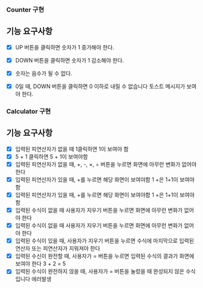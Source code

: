 ### Counter 구현

## 기능 요구사항

- [x] UP 버튼을 클릭하면 숫자가 1 증가해야 한다.
- [x] DOWN 버튼을 클릭하면 숫자가 1 감소해야 한다.
- [x] 숫자는 음수가 될 수 없다.
- [x] 0일 때, DOWN 버튼을 클릭하면 0 이하로 내릴 수 없습니다 토스트 메시지가 보여야 한다.


### Calculator 구현

## 기능 요구사항

- [x] 입력된 피연산자가 없을 때 1클릭하면 1이 보여야 함
- [x] 5 + 1 클릭하면 5 + 1이 보여야함
- [x] 입력된 피연산자가 없을 때, +, -, ×, ÷ 버튼을 누르면 화면에 아무런 변화가 없어야 한다
- [x] 입력된 피연산자가 있을 때, +를 누르면 해당 화면이 보여야함  1 +은 1+1이 보여야함
- [x] 입력된 피연산자가 있을 때, +를 누르면 해당 화면이 보여야함  1 +은 1+1이 보여야함
- [x] 입력된 수식이 없을 때 사용자가 지우기 버튼을 누르면 화면에 아무런 변화가 없어야 한다
- [x] 입력된 수식이 없을 때 사용자가 지우기 버튼을 누르면 화면에 아무런 변화가 없어야 한다
- [x] 입력된 수식이 있을 때, 사용자가 지우기 버튼을 누르면 수식에 마지막으로 입력된 연산자 또는 피연산자가 지워져야 한다
- [x] 입력된 수신이 완전할 때, 사용자가 = 버튼을 누르면 입력된 수식의 결과가 화면에 보여야 한다 3 + 2 = 5
- [x] 입력된 수식이 완전하지 않을 때, 사용자가 = 버튼을 눌렀을 때 완성되지 않은 수식입니다 에러발생